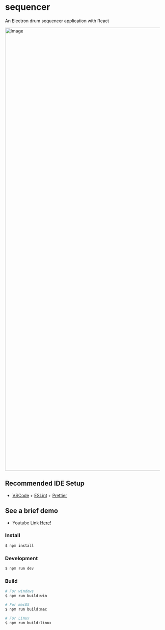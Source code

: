 # sequencer

An Electron drum sequencer application with React

<img width="1440" alt="Image" src="https://github.com/user-attachments/assets/d34cc8a7-f90f-4462-9457-1288fc4bfaac" />

## Recommended IDE Setup

- [VSCode](https://code.visualstudio.com/) + [ESLint](https://marketplace.visualstudio.com/items?itemName=dbaeumer.vscode-eslint) + [Prettier](https://marketplace.visualstudio.com/items?itemName=esbenp.prettier-vscode)

## See a brief demo

- Youtube Link [Here!](https://youtu.be/AGLLpiZLE7w)

### Install

```bash
$ npm install
```

### Development

```bash
$ npm run dev
```

### Build

```bash
# For windows
$ npm run build:win

# For macOS
$ npm run build:mac

# For Linux
$ npm run build:linux
```
